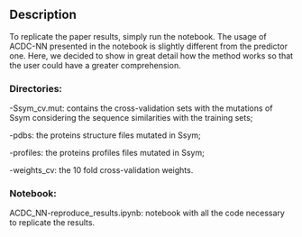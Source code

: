 ## Description
To replicate the paper results, simply run the notebook. The usage of ACDC-NN presented in the notebook is slightly different from the predictor one. Here, we decided to show in great detail how the method works so that the user could have a greater comprehension.

### Directories:

  -Ssym_cv.mut: contains the cross-validation sets with the mutations of Ssym considering the sequence similarities with the training sets;
  
  -pdbs: the proteins structure files mutated in Ssym;
  
  -profiles: the proteins profiles files mutated in Ssym;
  
  -weights_cv: the 10 fold cross-validation weights.

### Notebook:
ACDC_NN-reproduce_results.ipynb: notebook with all the code necessary to replicate the results. 


